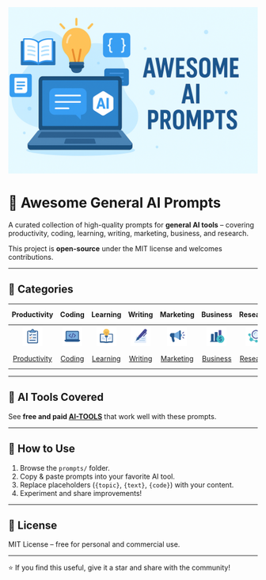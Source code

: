 <p align="center">
  <img src="images/hero.png" alt="Awesome AI Prompts" width="800"/>
</p>

# 🌟 Awesome General AI Prompts

A curated collection of high-quality prompts for **general AI tools** – covering productivity, coding, learning, writing, marketing, business, and research.

This project is **open-source** under the MIT license and welcomes contributions.

---


## 📂 Categories

| Productivity      | Coding            | Learning          | Writing           | Marketing         | Business          | Research          | JSON Prompting    |
|:-----------------:|:----------------:|:----------------:|:----------------:|:----------------:|:----------------:|:----------------:|:----------------:|
| <div align="center"><a href="prompts/productivity.md"><img src="images/productivity.png" width="40"/></a></div> | <div align="center"><a href="prompts/coding.md"><img src="images/coding.png" width="40"/></a></div> | <div align="center"><a href="prompts/learning.md"><img src="images/learning.png" width="40"/></a></div> | <div align="center"><a href="prompts/writing.md"><img src="images/writing.png" width="40"/></a></div> | <div align="center"><a href="prompts/marketing.md"><img src="images/marketing.png" width="40"/></a></div> | <div align="center"><a href="prompts/business.md"><img src="images/business.png" width="40"/></a></div> | <div align="center"><a href="prompts/research.md"><img src="images/research.png" width="40"/></a></div> | <div align="center"><a href="prompts/json.md"><img src="images/json.png" width="40"/></a></div> |
| [Productivity](prompts/productivity.md) | [Coding](prompts/coding.md) | [Learning](prompts/learning.md) | [Writing](prompts/writing.md) | [Marketing](prompts/marketing.md) | [Business](prompts/business.md) | [Research](prompts/research.md) | [JSON Prompting](prompts/json.md) |


---

## 🤖 AI Tools Covered
See **free and paid [AI-TOOLS](./AI-TOOLS.md)** that work well with these prompts.

---

## 🚀 How to Use
1. Browse the `prompts/` folder.
2. Copy & paste prompts into your favorite AI tool.
3. Replace placeholders (`{topic}`, `{text}`, `{code}`) with your content.
4. Experiment and share improvements!

---

## 📜 License
MIT License – free for personal and commercial use.

---
⭐ If you find this useful, give it a star and share with the community!
